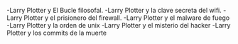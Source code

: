 -Larry Plotter y El Bucle filosofal.
-Larry Plotter y la clave secreta del wifi.
-Larry Plotter y el prisionero del firewall.
-Larry Plotter y el malware de fuego
-Larry Plotter y la orden de unix
-Larry Plotter y el misterio del hacker
-Larry Plotter y los commits de la muerte
